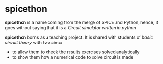 # spicethon
**spicethon** is a name coming from the merge of SPICE and Python, hence, it goes without saying that it is a _Circuit simulator written in python_

**spicethon** borns as a teaching project. It is shared with students of *basic circuit theory* with two aims:

* to allow them to check the results exercises solved analytically
* to show them how a numerical code to solve circuit is made

